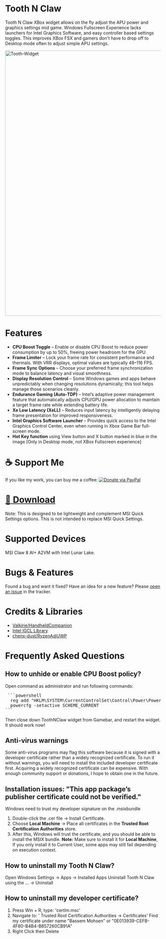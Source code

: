 # Tooth N Claw

Tooth N Claw XBox widget allows on the fly adjust the APU power and graphics settings mid game.
Windows Fullscreen Experience lacks launchers for Intel Graphics Software, and easy controller based settings toggles.
This improves XBox FSX and gamers don't have to drop off to Desktop mode often to adjust simple APU settings.

<img width="1920" height="857" alt="Tooth-Widget" src="https://github.com/user-attachments/assets/8d1f7695-8fda-4d01-b793-eec0eb274c66" />


# Features
- **CPU Boost Toggle** – Enable or disable CPU Boost to reduce power consumption by up to 50%, freeing power headroom for the GPU.
- **Frame Limiter** – Lock your frame rate for consistent performance and thermals. With VRR displays, optimal values are typically 48–116 FPS.
- **Frame Sync Options** – Choose your preferred frame synchronization mode to balance latency and visual smoothness.
- **Display Resolution Control** – Some Windows games and apps behave unpredictably when changing resolutions dynamically; this tool helps manage those scenarios cleanly.
- **Endurance Gaming (Auto-TDP)** – Intel’s adaptive power management feature that automatically adjusts CPU/GPU power allocation to maintain a target frame rate while extending battery life.
- **Xe Low Latency (XeLL)** – Reduces input latency by intelligently delaying frame presentation for improved responsiveness.
- **Intel Graphics Software Launcher** – Provides quick access to the Intel Graphics Control Center, even when running in Xbox Game Bar full-screen mode.
- **Hot Key function** using View button and X button marked in blue in the image [Only in Desktop mode, not XBox Fullscreen experience]

# ☕ Support Me
If you like my work, you can buy me a coffee:   [![Donate via PayPal](https://img.shields.io/badge/Donate-PayPal-blue.svg)](https://paypal.me/bassemnomany)

# [:floppy_disk: Download](https://github.com/BassemMohsen/ToothNClaw/releases/download/v1.0.45.0/Tooth.Package_1.0.45.0_x64.zip)


Note: This is designed to be lightweight and complement MSI Quick Settings options. This is not intended to replace MSI Quick Settings.

# Supported Devices
MSI Claw 8 AI+ A2VM with Intel Lunar Lake.

# Bugs & Features
Found a bug and want it fixed? Have an idea for a new feature?
Please [open an issue](https://github.com/BassemMohsen/ToothNClaw/issues) in the tracker.  

# Credits & Libraries
- [Valkirie/HandheldCompanion](https://github.com/Valkirie/HandheldCompanion)
- [Intel IGCL Library](https://github.com/intel/drivers.gpu.control-library)
- [chenx-dust/RyzenAdjUWP](https://github.com/chenx-dust/RyzenAdjUWP)

# Frequently Asked Questions
## How to unhide or enable CPU Boost policy?
Open command as administrator and run following commands:
<pre> ```powershell
  reg add "HKLM\SYSTEM\CurrentControlSet\Control\Power\PowerSettings\54533251-82be-4824-96c1-47b60b740d00\be337238-0d82-4146-a960-4f3749d470c7" /v Attributes /t REG_DWORD /d 2 /f
  powercfg -setactive SCHEME_CURRENT
``` </pre>
Then close down ToothNClaw widget from Gamebar, and restart the widget. It should work now!

## Anti-virus warnings
Some anti-virus programs may flag this software because it is signed with a developer certificate rather than a widely recognized certificate.
To run it without warnings, you will need to install the included developer certificate first.
Acquiring a widely recognized certificate can be expensive. With enough community support or donations, I hope to obtain one in the future.

## Installation issues: "This app package’s publisher certificate could not be verified."
Windows need to trust my developer signature on the .msixbundle
1. Double-click the .cer file → Install Certificate.
2. Choose **Local Machine** → Place all certificates in the **Trusted Root Certification Authorities** store.
3. After this, Windows will trust the certificate, and you should be able to install the MSIX bundle.
   **Note:** Make sure to install it for **Local Machine**, If you only install it to Current User, some apps may still fail depending on execution context.

## How to uninstall my Tooth N Claw?
Open Windows Settings -> Apps -> Installed Apps
Uninstall Tooth N Claw using the ... -> Uninstall

## How to uninstall my developer certificate?
1. Press Win + R, type: 'certlm.msc'
2. Navigate to: ' Trusted Root Certification Authorities → Certificates'
   Find my certificate under name "Bassem Mohsen" or "0E013939-CEFB-4F80-B4B4-B857260CB91A"
3. Right Click then Delete
   
